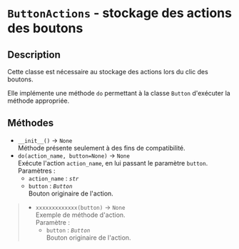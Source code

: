 # `ButtonActions` - stockage des actions des boutons
## Description
Cette classe est nécessaire au stockage des actions lors du clic des boutons.

Elle implémente une méthode `do` permettant à la classe `Button` d'exécuter la méthode appropriée.

## Méthodes
- `__init__()` &rarr; `None` \
  Méthode présente seulement à des fins de compatibilité.
- `do(action_name, button=None)`  &rarr; `None` \
  Exécute l'action `action_name`, en lui passant le paramètre `button`. \
  Paramètres :
  * `action_name` : *`str`*
  * `button` : *`Button`* \
    Bouton originaire de l'action.
>
> - `xxxxxxxxxxxxx(button)` &rarr; `None` \
>   Exemple de méthode d'action. \
>   Paramètre :
>   * `button` : *`Button`* \
>     Bouton originaire de l'action.